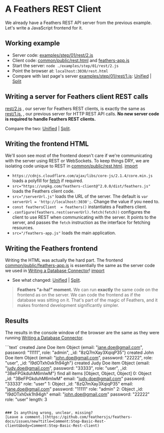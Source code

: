 # A Feathers REST Client

We already have a Feathers REST API server from the previous example.
Let's write a JavaScript frontend for it.

## Working example

- Server code: [examples/step/01/rest/2.js](https://github.com/feathersjs/feathers-docs/blob/master/examples/step/01/rest/2.js)
- Client code:
[common/public/rest.html](https://github.com/feathersjs/feathers-docs/blob/master/examples/step/01/common/public/rest.html)
and
[feathers-app.js](https://github.com/feathersjs/feathers-docs/blob/master/examples/step/01/common/public/feathers-app.js)
- Start the server: `node ./examples/step/01/rest/2.js`
- Point the browser at: `localhost:3030/rest.html`
- Compare with last page's server
[examples/step/01/rest/1.js](https://github.com/feathersjs/feathers-docs/blob/master/examples/step/01/rest/1.js):
[Unified](http://htmlpreview.github.io/?https://github.com/feathersjs/feathers-docs/blob/master/examples/step/_diff/01-rest-2-line.html)
|
[Split](http://htmlpreview.github.io/?https://github.com/feathersjs/feathers-docs/blob/master/examples/step/_diff/01-rest-2-side.html)

## Writing a server for Feathers client REST calls

[rest/2.js](https://github.com/feathersjs/feathers-docs/blob/master/examples/step/01/rest/2.js)
, our server for Feathers REST clients, is exactly the same as
[rest/1.js.](https://github.com/feathersjs/feathers-docs/blob/master/examples/step/01/rest/1.js)
, our previous server for HTTP REST API calls. 
**No new server code is required to handle Feathers REST clients.**

Compare the two:
[Unified](http://htmlpreview.github.io/?https://github.com/feathersjs/feathers-docs/blob/master/examples/step/_diff/01-rest-2-line.html)
|
[Split](http://htmlpreview.github.io/?https://github.com/feathersjs/feathers-docs/blob/master/examples/step/_diff/01-rest-2-side.html).


## Writing the frontend HTML

We'll soon see most of the frontend doesn't care if we're communicating with the server
using REST or WebSockets.
To keep things DRY, we are isolating code unique to REST in
[common/public/rest.html](https://github.com/feathersjs/feathers-docs/blob/master/examples/step/01/common/public/rest.html).
[import](../../../examples/step/01/common/public/rest.html)

- `https://cdnjs.cloudflare.com/ajax/libs/core-js/2.1.4/core.min.js`
loads a polyfill for [fetch](https://davidwalsh.name/fetch) if required.
- `src="https://unpkg.com/feathers-client@^2.0.0/dist/feathers.js"` loads the Feathers client code.
- `src="/serverUrl.js"` loads the URL of the server.
The default is `var serverUrl = 'http://localhost:3030';`.
Change the value if you need to.
- `const feathersClient  = feathers()` instantiates a Feathers client.
- `.configure(feathers.rest(serverUrl).fetch(fetch))` configures the client to use REST
when communicating with the server.
It points to the server,
and passes the `fetch` instruction as the interface for fetching resources.
- `src="/feathers-app.js"` loads the main application.

## Writing the Feathers frontend

Writing the HTML was actually the hard part.
The frontend
[common/public/feathers-app.js](https://github.com/feathersjs/feathers-docs/blob/master/examples/step/01/common/public/feathers-app.js)
is essentially the same as the server code we used in
[Writing a Database Connector](./database-connector.md)!
[import](../../../examples/step/01/common/public/feathers-app.js)

- See what changed:
[Unified](http://htmlpreview.github.io/?https://github.com/feathersjs/feathers-docs/blob/master/examples/step/_diff/01-rest-2-client-line.html)
|
[Split](http://htmlpreview.github.io/?https://github.com/feathersjs/feathers-docs/blob/master/examples/step/_diff/01-rest-2-client-side.html).

> **Feathers "a-ha!" moment.**
We can run **exactly** the same code on the frontend as on the server.
We can code the frontend as if the database was sitting on it.
That's part of the magic of Feathers,
and it makes frontend development significantly simpler.

## Results

The results in the console window of the browser are the same as they were
running [Writing a Database Connector](./database-connector.md).

```text`
created Jane Doe item
 Object {email: "jane.doe@gmail.com", password: "11111", role: "admin", _id: "8zQ7mXay3XqiqP35"}
created John Doe item
 Object {email: "john.doe@gmail.com", password: "22222", role: "user", _id: "l9dOTxh0xk1h94gh"}
created Judy Doe item
 Object {email: "judy.doe@gmail.com", password: "33333", role: "user", _id: "3BeFPGkduhM6mlwM"}
find all items
 [Object, Object, Object]
   0: Object
     _id: "3BeFPGkduhM6mlwM"
     email: "judy.doe@gmail.com"
     password: "33333"
     role: "user"
   1: Object
     _id: "8zQ7mXay3XqiqP35"
     email: "jane.doe@gmail.com"
     password: "11111"
     role: "admin"
   2: Object
     _id: "l9dOTxh0xk1h94gh"
     email: "john.doe@gmail.com"
     password: "22222"
     role: "user"
  length: 3
```
 
### Is anything wrong, unclear, missing?
[Leave a comment.](https://github.com/feathersjs/feathers-docs/issues/new?title=Comment:Step-Basic-Rest-client&body=Comment:Step-Basic-Rest-client)
